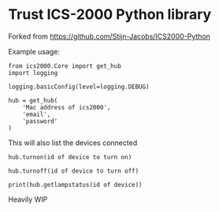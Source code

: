 # Trust ICS-2000 Python library

Forked from https://github.com/Stijn-Jacobs/ICS2000-Python

Example usage:
```
from ics2000.Core import get_hub
import logging

logging.basicConfig(level=logging.DEBUG)

hub = get_hub(
    'Mac address of ics2000',
    'email',
    'password'
)
```

This will also list the devices connected
```
hub.turnon(id of device to turn on)
  
hub.turnoff(id of device to turn off)

print(hub.getlampstatus(id of device))
```

Heavily WIP
